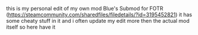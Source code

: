 this is my personal edit of my own mod Blue's Submod for FOTR (https://steamcommunity.com/sharedfiles/filedetails/?id=3195452821) it has some cheaty stuff in it and i often update my edit more then the actual mod itself so here have it
